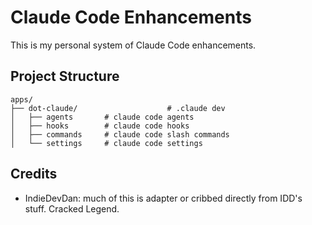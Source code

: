 # Claude Code Enhancements

This is my personal system of Claude Code enhancements.

## Project Structure
```
apps/
├── dot-claude/                    # .claude dev
│   ├── agents       # claude code agents
│   ├── hooks        # claude code hooks
│   ├── commands     # claude code slash commands
│   └── settings     # claude code settings
```

## Credits
- IndieDevDan: much of this is adapter or cribbed directly from IDD's stuff. Cracked Legend.